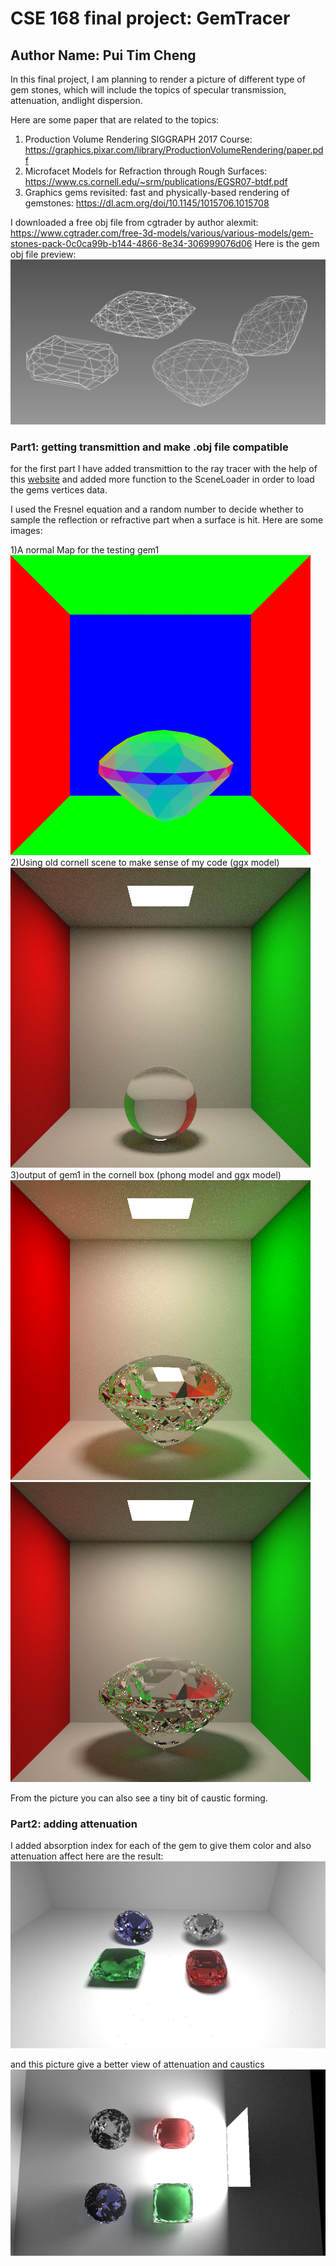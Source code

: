 # CSE 168 final project: GemTracer
## Author Name: Pui Tim Cheng

In this final project, I am planning to render a picture of different type of gem stones, which will include the topics of specular transmission, attenuation, andlight dispersion.

Here are some paper that are related to the topics:
1. Production Volume Rendering SIGGRAPH 2017 Course: https://graphics.pixar.com/library/ProductionVolumeRendering/paper.pdf
2. Microfacet Models for Refraction through Rough Surfaces: https://www.cs.cornell.edu/~srm/publications/EGSR07-btdf.pdf
3. Graphics gems revisited: fast and physically-based rendering of gemstones: https://dl.acm.org/doi/10.1145/1015706.1015708


I downloaded a free obj file from cgtrader by author alexmit:
https://www.cgtrader.com/free-3d-models/various/various-models/gem-stones-pack-0c0ca99b-b144-4866-8e34-306999076d06
Here is the gem obj file preview:
  ![gems wireframe](/gem_wire.jpg)
 

### Part1: getting transmittion and make .obj file compatible
for the first part I have added transmittion to the ray tracer with the help of this [website](http://www.pbr-book.org/3ed-2018/Reflection_Models/Specular_Reflection_and_Transmission.html#fragment-Computeraydirectionforspeculartransmission-0) and added more function to the SceneLoader in order to load the gems vertices data.

I used the Fresnel equation and a random number to decide whether to sample the reflection or refractive part when a surface is hit.
Here are some images:

1)A normal Map for the testing gem1  
![gem normal](gem1_normalmap.png)  
2)Using old cornell scene to make sense of my code  (ggx model)
![](cornellrefractggx.png)  
3)output of gem1 in the cornell box  (phong model and ggx model)
![](gem1MIS.png)  
![](gem1ggx.png)  

From the picture you can also see a tiny bit of caustic forming.

### Part2: adding attenuation
I added absorption index for each of the gem to give them color and also attenuation affect
here are the result:
![allgems_h7](allgems_h7.png)  

and this picture give a better view of attenuation and caustics
![allgems_test](allgems_test.png)  


